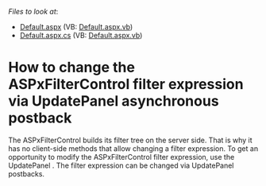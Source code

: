 <!-- default file list -->
*Files to look at*:

* [Default.aspx](./CS/WebSite/Default.aspx) (VB: [Default.aspx.vb](./VB/WebSite/Default.aspx.vb))
* [Default.aspx.cs](./CS/WebSite/Default.aspx.cs) (VB: [Default.aspx.vb](./VB/WebSite/Default.aspx.vb))
<!-- default file list end -->
# How to change the ASPxFilterControl filter expression via UpdatePanel asynchronous postback


<p>The ASPxFilterControl builds its filter tree on the server side. That is why it has no client-side methods that allow changing a filter expression. To get an opportunity to modify the ASPxFilterControl filter expression, use the UpdatePanel . The filter expression can be changed via UpdatePanel postbacks. </p>

<br/>


